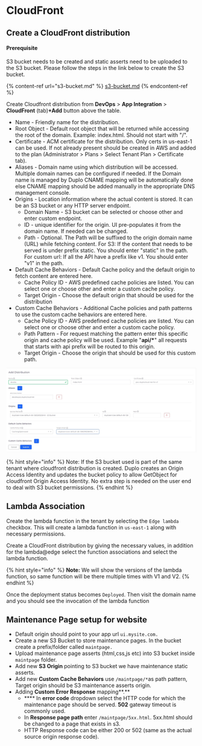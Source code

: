 # CloudFront

## Create a CloudFront distribution

#### Prerequisite

S3 bucket needs to be created and static asserts need to be uploaded to the S3 bucket. Please follow the steps in the link below to create the S3 bucket.

{% content-ref url="s3-bucket.md" %}
[s3-bucket.md](s3-bucket.md)
{% endcontent-ref %}

Create Cloudfront distribution from **DevOps** > **App Integration** > **CloudFront** (tab)**+Add** button above the table.&#x20;

* Name - Friendly name for the distribution.
* Root Object - Default root object that will be returned while accessing the root of the domain. Example: index.html. Should not start with "/".
* Certificate - ACM certificate for the distribution. Only certs in us-east-1 can be used. If not already present should be created in AWS and added to the plan (Administrator > Plans > Select Tenant Plan > Certificate tab).
* Aliases - Domain name using which distribution will be accessed. Multiple domain names can be configured if needed. If the Domain name is managed by Duplo CNAME mapping will be automatically done else CNAME mapping should be added manually in the appropriate DNS management console.
* Origins - Location information where the actual content is stored. It can be an S3 bucket or any HTTP server endpoint.
  * Domain Name - S3 bucket can be selected or choose other and enter custom endpoint.
  * ID - unique identifier for the origin. UI pre-populates it from the domain name. If needed can be changed.
  * Path - Optional. The Path will be suffixed to the origin domain name (URL) while fetching content. For S3: If the content that needs to be served is under prefix static. You should enter "static" in the path. For custom url: If all the API have a prefix like v1. You should enter "v1" in the path.
* Default Cache Behaviors - Default Cache policy and the default origin to fetch content are entered here.
  * Cache Policy ID - AWS predefined cache policies are listed. You can select one or choose other and enter a custom cache policy.&#x20;
  * Target Origin - Choose the default origin that should be used for the distribution
* Custom Cache Behaviors - Additional Cache policies and path patterns to use the custom cache behaviors are entered here.
  * Cache Policy ID - AWS predefined cache policies are listed. You can select one or choose other and enter a custom cache policy.&#x20;
  * Path Pattern - For request matching the pattern enter this specific origin and cache policy will be used. Example "**api/\***" all requests that starts with api prefix will be routed to this origin.
  * Target Origin - Choose the origin that should be used for this custom path.

![](../../.gitbook/assets/cloudfrontdistribution-form.jpg)

{% hint style="info" %}
Note: If the S3 bucket used is part of the same tenant where cloudfront distribution is created. Duplo creates an Origin Access Identity and updates the bucket policy to allow GetObject for cloudfront Origin Access Identity. No extra step is needed on the user end to deal with S3 bucket permissions.
{% endhint %}

## Lambda Association

Create the lambda function in the tenant by selecting the `Edge lambda` checkbox. This will create a lambda function in `us-east-1` along with necessary permissions.

Create a CloudFront distribution by giving the necessary values, in addition for the lambda@edge select the function associations and select the lambda function.

{% hint style="info" %}
**Note:** We will show the versions of the lambda function, so same function will be there multiple times with V1 and V2.
{% endhint %}

Once the deployment status becomes `Deployed`. Then visit the domain name and you should see the invocation of the lambda function

## Maintenance Page setup for website

* Default origin should point to your app url `ui.mysite.com.`
* Create a new S3 Bucket to store maintenance pages. In the bucket create a prefix/folder called `maintpage.`
* Upload maintenance page asserts (html,css,js etc) into S3 bucket inside `maintpage` folder.
* Add new **S3 Origin** pointing to S3 bucket we have maintenance static asserts.
* Add new **Custom Cache Behaviors** use `/maintpage/*`as path pattern, Target origin should be S3  maintenance asserts origin.
* Adding **Custom Error Response** mapping**.**
  * &#x20;**** In **error code** dropdown select the HTTP code for which the maintenance page should be served. **502** gateway timeout is commonly used.
  * In **Response page path** enter `/maintpage/5xx.html`. 5xx.html should be changed to a page that exists in s3.
  * HTTP Response code can be either 200 or 502 (same as the actual source origin response code).
